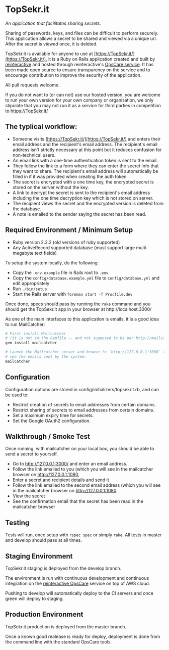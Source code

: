 TopSekr.it
==============================================

_An application that facilitates sharing secrets._

Sharing of passwords, keys, and files can be difficult to perform securely. This
application allows a secret to be shared and viewed via a unique url. After the
secret is viewed once, it is deleted.

TopSekr.it is available for anyone to use at [https://TopSekr.it/](https://TopSekr.it/),
it is a Ruby on Rails application created and built by [reinteractive](https://reinteractive.net/)
and hosted through reinteractive's [OpsCare service](https://reinteractive.net/service/ops-care).
It has been made open source to ensure transparency on the service and to encourage contribution
to improve the security of the application.

All pull requests welcome.

If you do not want to (or can not) use our hosted version, you are welcome to run
your own version for your own company or organisation, we only stipulate that you
may not run it as a service for third parties in competition to https://TopSekr.it/


The typlical workflow:
---------------------------

- Someone visits [https://TopSekr.it/](https://TopSekr.it/) and enters their email
  address and the recipient's email address. The recipient's email address isn't strictly necessary at this point but it reduces confusion for non-technical users.
- An email link with a one-time authentication token is sent to the email.
- They follow the link to a form where they can enter the secret info that they want
  to share. The recipient's email address will automatically be filled in if it was provided when creating the auth token.
- The secret is encrypted with a one time key, the encrypted secret is stored on the
  server without the key.
- A link to decrypt the secret is sent to the recipient's email address including the
  one time decryption key which is not stored on server.
- The recipient views the secret and the encrypted version is deleted from the
  database.
- A note is emailed to the sender saying the secret has been read.


Required Environment / Minimum Setup
----------------------------------------------

* Ruby version 2.2.2 (old versions of ruby supported)
* Any ActiveRecord supported database (must support large multi megabyte text fields)

To setup the system locally, do the following:

- Copy the `.env.example` file in Rails root to `.env`
- Copy the `config/database.example.yml` file to `config/database.yml` and edit
  appropriately
- Run `./bin/setup`
- Start the Rails server with `foreman start -f Procfile.dev`

Once done, specs should pass by running the `rake` command and you should get
the TopSekr.it app in your browser at http://localhost:3000/

As one of the main interfaces to this application is emails, it is a good idea to run
MailCatcher:

```bash
# First install Mailcatcher
# (it is not in the Gemfile -- and not supposed to be per http://mailcatcher.me/)
gem install mailcatcher

# Launch the Mailcatcher server and browse to `http://127.0.0.1:1080` to
# see the emails sent by the system:
mailcatcher
```


Configuration
----------------------------------------------

Configuration options are stored in config/initializers/topsekrit.rb, and can
be used to:

- Restrict creation of secrets to email addresses from certain domains.
- Restrict sharing of secrets to email addresses from certain domains.
- Set a maximum expiry time for secrets.
- Set the Google OAuth2 configuration.


Walkthrough / Smoke Test
----------------------------------------------

Once running, with mailcatcher on your local box, you should be able to send a
secret to yourself.

- Go to http://127.0.0.1:3000/ and enter an email address.
- Follow the link emailed to you (which you will see in the mailcatcher
  browser on http://127.0.0.1:1080,
- Enter a secret and recipient details and send it
- Follow the link emailed to the second email address (which you will see
  in the mailcatcher browser on http://127.0.0.1:1080
- View the secret
- See the confirmation email that the secret has been read in the mailcatcher
  browser


Testing
----------------------------------------------

Tests will run, once setup with `rspec spec` or simply `rake`. All tests in
master and develop should pass at all times.


Staging Environment
----------------------------------------------

TopSekr.it staging is deployed from the develop branch.

The environment is run with continuous development and continuous integration
on the [reinteractive OpsCare](https://reinteractive.net/service/ops-care)
service on top of AWS cloud.

Pushing to develop will automatically deploy to the CI servers and once green
will deploy to staging.


Production Environment
----------------------------------------------

TopSekr.it production is deployed from the master branch.

Once a known good realease is ready for deploy, deployment is done from the
command line with the standard OpsCare tools.

